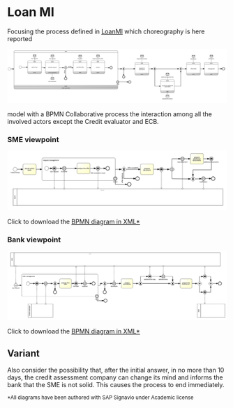 # Loan MI

Focusing the process defined in [LoanMI](/choreography/LoanMI.md) which choreography is here reported

![LoanMI choreography](/images/LoanMI-Choreo2.png)

model with a BPMN Collaborative process the interaction among all the involved actors except the Credit evaluator and ECB. 
 
### SME viewpoint

![LoanMI collaboration SME](/images/LoanMI-Collaboration-SME.png)

Click to download the [BPMN diagram in XML*](../signavio-export/LoanMI-Collaboration-SME.bpmn)

### Bank viewpoint

![LoanMI collaboration Bank](/images/LoanMI-Collaboration-Bank.png)

Click to download the [BPMN diagram in XML*](../signavio-export/LoanMI-Collaboration-Bank.bpmn)

## Variant
 
Also consider the possibility that, after the initial answer, in no more than 10 days, the credit assessment company can change its mind and informs the bank that the SME is not solid. This causes the process to end immediately.


<sup>*All diagrams have been authored with SAP Signavio under Academic license</sup>